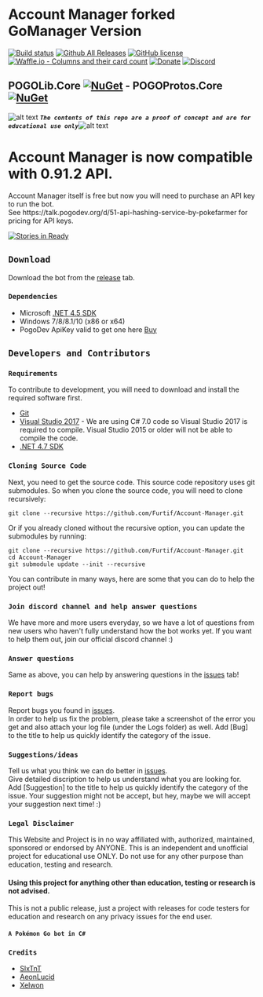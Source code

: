 # Account Manager forked GoManager Version

<!-- define variables -->
[1.1]: http://i.imgur.com/M4fJ65n.png (ATTENTION)

[![Build status](https://ci.appveyor.com/api/projects/status/i64ho01yxm89xc77/branch/master?svg=true)](https://ci.appveyor.com/project/RocketBot/account-manager/branch/master) [![Github All Releases](https://img.shields.io/github/downloads/Furtif/Account-Manager/total.svg?maxAge=250)](https://github.com/Furtif/Account-Manager/releases) 
[![GitHub license](https://img.shields.io/badge/license-AGPL-blue.svg)](https://raw.githubusercontent.com/Furtif/Account-Manager/master/LICENSE.md) 
[![Waffle.io - Columns and their card count](https://badge.waffle.io/Furtif/Account-Manager.svg?columns=all)](https://waffle.io/Furtif/Account-Manager) [![Donate](https://img.shields.io/badge/Donate-PayPal-green.svg)](https://www.paypal.com/cgi-bin/webscr?cmd=_s-xclick&hosted_button_id=SNATC29B4ZJD4) [![Discord](https://img.shields.io/badge/Discord-Online-blue.svg)](https://discord.gg/rkm4xhX)

## POGOLib.Core [![NuGet](https://img.shields.io/nuget/v/POGOLib.Core.svg?maxAge=60)](https://www.nuget.org/packages/POGOLib.Core) - POGOProtos.Core [![NuGet](https://img.shields.io/nuget/vpre/POGOProtos.Core.svg?maxAge=60)](https://www.nuget.org/packages/POGOProtos.Core)


![alt text][1.1] <strong><em>`The contents of this repo are a proof of concept and are for educational use only`</em></strong>![alt text][1.1]<br/>

<h1>Account Manager is now compatible with 0.91.2 API.</h1>

<p>
Account Manager itself is free but now you will need to purchase an API key to run the bot.
<br/>
See https://talk.pogodev.org/d/51-api-hashing-service-by-pokefarmer for pricing for API keys.
</p>

[![Stories in Ready](https://discordapp.com/api/guilds/335455302965002242/widget.png?style=banner3&time-)](https://discord.gg/rkm4xhX)

## `Download`
Download the bot from the [release](https://github.com/Furtif/Account-Manager/releases) tab.  

### `Dependencies`
 - Microsoft [.NET 4.5 SDK](https://www.microsoft.com/en-us/download/details.aspx?id=55170&desc=dotnet47)
 - Windows 7/8/8.1/10 (x86 or x64)
 - PogoDev ApiKey valid to get one here [Buy](https://talk.pogodev.org/d/51-api-hashing-service-by-pokefarmer)

## `Developers and Contributors`

### `Requirements`

To contribute to development, you will need to download and install the required software first.

- [Git](https://git-scm.com/downloads)
- [Visual Studio 2017](https://www.visualstudio.com/vs/whatsnew/) - We are using C# 7.0 code so Visual Studio 2017 is required to compile. Visual Studio 2015 or older will not be able to compile the code.
- [.NET 4.7 SDK](https://www.microsoft.com/en-us/download/details.aspx?id=55170&desc=dotnet47)

### `Cloning Source Code`

Next, you need to get the source code.  This source code repository uses git submodules. So when you clone the source code, you will need to clone recursively:

```
git clone --recursive https://github.com/Furtif/Account-Manager.git
```

Or if you already cloned without the recursive option, you can update the submodules by running:

```
git clone --recursive https://github.com/Furtif/Account-Manager.git
cd Account-Manager
git submodule update --init --recursive
```

 You can contribute in many ways, here are some that you can do to help the project out!

### `Join discord channel and help answer questions`
 We have more and more users everyday, so we have a lot of questions from new users who haven't fully understand how the bot works yet. If you want to help them out, join our official discord channel :)

### `Answer questions`
 Same as above, you can help by answering questions in the [issues](https://github.com/Furtif/Account-Manager/issues) tab!

### `Report bugs`
 Report bugs you found in [issues](https://github.com/Furtif/Account-Manager/issues).  
In order to help us fix the problem, please take a screenshot of the error you get and also attach your log file (under the Logs folder) as well. Add [Bug] to the title to help us quickly identify the category of the issue.

### `Suggestions/ideas`
 Tell us what you think we can do better in [issues](https://github.com/Furtif/Account-Manager/issues).  
Give detailed discription to help us understand what you are looking for. Add [Suggestion] to the title to help us quickly identify the category of the issue. Your suggestion might not be accept, but hey, maybe we will accept your suggestion next time! :)

### `Legal Disclaimer`

This Website and Project is in no way affiliated with, authorized, maintained, sponsored or endorsed by ANYONE. This is an independent and unofficial project for educational use ONLY. Do not use for any other purpose than education, testing and research.

#### Using this project for anything other than education, testing or research is not advised.

This is not a public release, just a project with releases for code testers for education and research on any privacy issues for the end user.

#### `A Pokémon Go bot in C#`


### `Credits`
- [SlxTnT](https://github.com/SL-x-TnT)
- [AeonLucid](https://github.com/AeonLucid)
- [Xelwon](https://github.com/Xelwon)
